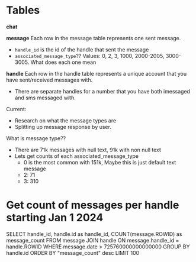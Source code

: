 # Tables

**chat**


**message**
Each row in the message table represents one sent message.
- `handle_id` is the id of the handle that sent the message
- `associated_message_type`??
    Values: 0, 2, 3, 1000, 2000-2005, 3000-3005. What does each one mean

**handle**
Each row in the handle table represents a unique account that you have sent/received messages with.
- There are separate handles for a number that you have both imessaged and sms messaged with.


Current:
- Research on what the message types are
- Splitting up message response by user.

What is message type??
- There are 71k messages with null text, 91k with non null text
- Lets get counts of each associated_message_type
    - 0 is the most common with 151k, Maybe this is just default text message
    - 2: 71
    - 3: 310


# Get count of messages per handle starting Jan 1 2024
SELECT handle_id, handle.id as handle_id, COUNT(message.ROWID) as message_count
FROM message
JOIN handle ON message.handle_id = handle.ROWID
WHERE message.date > 725760000000000000
GROUP BY handle.id ORDER BY "message_count" desc LIMIT 100